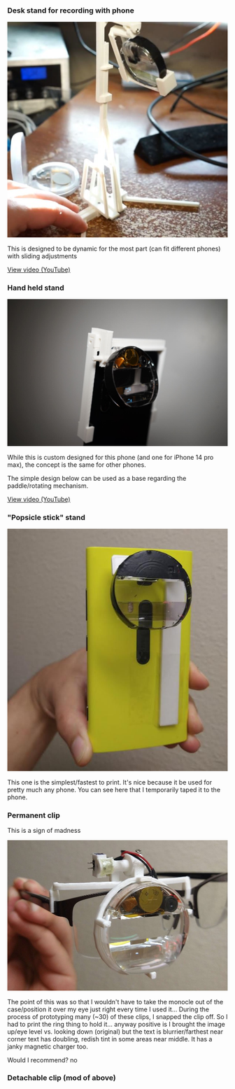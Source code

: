 ### Desk stand for recording with phone

<img src="./images/desk-stand.jpg"/>

This is designed to be dynamic for the most part (can fit different phones) with sliding adjustments

<a href="https://www.youtube.com/watch?v=oRKQFbEJR7w">View video (YouTube)</a>

### Hand held stand

<img src="./images/phone-stand-moto-g-stylus.jpg"/>

While this is custom designed for this phone (and one for iPhone 14 pro max), the concept is the same for other phones.

The simple design below can be used as a base regarding the paddle/rotating mechanism.

<a href="https://www.youtube.com/watch?v=hVtDwkcApw0">View video (YouTube)</a>

### "Popsicle stick" stand

<img src="./images/popsicle-stand.JPG"/>

This one is the simplest/fastest to print. It's nice because it be used for pretty much any phone. You can see here that I temporarily taped it to the phone.

### Permanent clip

This is a sign of madness

<img src="./images/permanent-clip.JPG"/>

The point of this was so that I wouldn't have to take the monocle out of the case/position it over my eye just right every time I used it... During the process of prototyping many (~30) of these clips, I snapped the clip off. So I had to print the ring thing to hold it... anyway positive is I brought the image up/eye level vs. looking down (original) but the text is blurrier/farthest near corner text has doubling, redish tint in some areas near middle. It has a janky magnetic charger too.

Would I recommend? no

### Detachable clip (mod of above)

